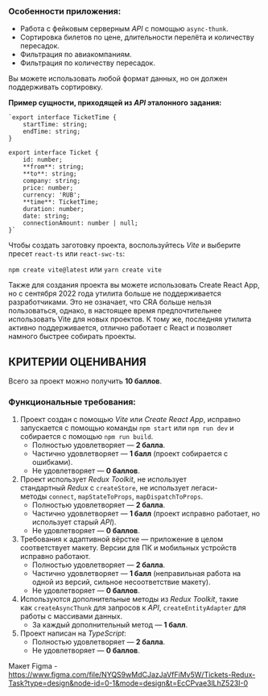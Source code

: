 ### **Особенности приложения:**

- Работа с фейковым серверным *API* с помощью `async-thunk`.
- Сортировка билетов по цене, длительности перелёта и количеству пересадок.
- Фильтрация по авиакомпаниям.
- Фильтрация по количеству пересадок.

Вы можете использовать любой формат данных, но он должен поддерживать сортировку.

**Пример сущности, приходящей из *API* эталонного задания:**

    `export interface TicketTime {
        startTime: string;
        endTime: string;
    }

    export interface Ticket {
        id: number;
        **from**: string;
        **to**: string;
        company: string;
        price: number;
        currency: 'RUB';
        **time**: TicketTime;
        duration: number;
        date: string;
        connectionAmount: number | null;
    }`

Чтобы создать заготовку проекта, воспользуйтесь *Vite* и выберите пресет `react-ts` или `react-swc-ts`:

`npm create vite@latest` или `yarn create vite`

Также для создания проекта вы можете использовать Create React App, но с сентября 2022 года утилита больше не поддерживается разработчиками. Это не означает, что CRA больше нельзя пользоваться, однако, в настоящее время предпочтительнее использовать Vite для новых проектов. К тому же, последняя утилита активно поддерживается, отлично работает с React и позволяет намного быстрее собирать проекты.

## **КРИТЕРИИ ОЦЕНИВАНИЯ**

Всего за проект можно получить **10 баллов**.

### **Функциональные требования:**

1. Проект создан с помощью *Vite* или *Create React App*, исправно запускается с помощью команды `npm start` или `npm run dev` и собирается с помощью `npm run build`.
    - Полностью удовлетворяет — **2 балла**.
    - Частично удовлетворяет — **1 балл** (проект собирается с ошибками).
    - Не удовлетворяет — **0 баллов**.
2. Проект использует *Redux Toolkit*, не использует стандартный *Redux* с `createStore`, не использует легаси-методы `connect`, `mapStateToProps`, `mapDispatchToProps`.
    - Полностью удовлетворяет — **2 балла**.
    - Частично удовлетворяет — **1 балл** (проект исправно работает, но использует старый *API*).
    - Не удовлетворяет — **0 баллов**.
3. Требования к адаптивной вёрстке — приложение в целом соответствует макету. Версии для ПК и мобильных устройств исправно работают.
    - Полностью удовлетворяет — **2 балла**.
    - Частично удовлетворяет — **1 балл** (неправильная работа на одной из версий, сильное несоответствие макету).
    - Не удовлетворяет — **0 баллов**.
4. Используются дополнительные методы из *Redux Toolkit*, такие как `createAsyncThunk` для запросов к *API*, `createEntityAdapter` для работы с массивами данных.
    - За каждый дополнительный метод — **1 балл**.
5. Проект написан на *TypeScript*:
    - Полностью удовлетворяет — **2 балла**.
    - Не удовлетворяет — **0 баллов**.

Макет Figma - https://www.figma.com/file/NYQS9wMdCJazJaVfFiMv5W/Tickets-Redux-Task?type=design&node-id=0-1&mode=design&t=EcCPvae3lLhZ523I-0